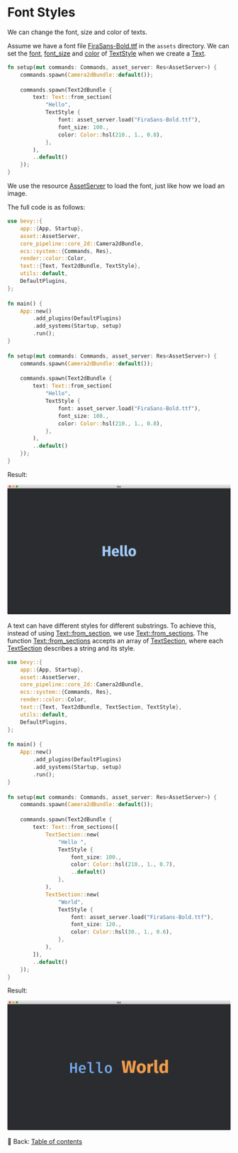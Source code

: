 # Font Styles

We can change the font, size and color of texts.

Assume we have a font file [FiraSans-Bold.ttf](https://github.com/bevyengine/bevy/blob/main/assets/fonts/FiraSans-Bold.ttf) in the `assets` directory.
We can set the [font](https://docs.rs/bevy/latest/bevy/text/struct.TextStyle.html#structfield.font), [font_size](https://docs.rs/bevy/latest/bevy/text/struct.TextStyle.html#structfield.font_size) and [color](https://docs.rs/bevy/latest/bevy/text/struct.TextStyle.html#structfield.color) of [TextStyle](https://docs.rs/bevy/latest/bevy/text/struct.TextStyle.html) when we create a [Text](https://docs.rs/bevy/latest/bevy/text/struct.Text.html).

```rust
fn setup(mut commands: Commands, asset_server: Res<AssetServer>) {
    commands.spawn(Camera2dBundle::default());

    commands.spawn(Text2dBundle {
        text: Text::from_section(
            "Hello",
            TextStyle {
                font: asset_server.load("FiraSans-Bold.ttf"),
                font_size: 100.,
                color: Color::hsl(210., 1., 0.8),
            },
        ),
        ..default()
    });
}
```

We use the resource [AssetServer](https://docs.rs/bevy/latest/bevy/asset/struct.AssetServer.html) to load the font, just like how we load an image.

The full code is as follows:

```rust
use bevy::{
    app::{App, Startup},
    asset::AssetServer,
    core_pipeline::core_2d::Camera2dBundle,
    ecs::system::{Commands, Res},
    render::color::Color,
    text::{Text, Text2dBundle, TextStyle},
    utils::default,
    DefaultPlugins,
};

fn main() {
    App::new()
        .add_plugins(DefaultPlugins)
        .add_systems(Startup, setup)
        .run();
}

fn setup(mut commands: Commands, asset_server: Res<AssetServer>) {
    commands.spawn(Camera2dBundle::default());

    commands.spawn(Text2dBundle {
        text: Text::from_section(
            "Hello",
            TextStyle {
                font: asset_server.load("FiraSans-Bold.ttf"),
                font_size: 100.,
                color: Color::hsl(210., 1., 0.8),
            },
        ),
        ..default()
    });
}
```

Result:

![Font Styles](./pic/font_styles_1.png)

A text can have different styles for different substrings.
To achieve this, instead of using [Text::from_section](https://docs.rs/bevy/latest/bevy/text/struct.Text.html#method.from_section), we use [Text::from_sections](https://docs.rs/bevy/latest/bevy/text/struct.Text.html#method.from_sections).
The function [Text::from_sections](https://docs.rs/bevy/latest/bevy/text/struct.Text.html#method.from_sections) accepts an array of [TextSection](https://docs.rs/bevy/latest/bevy/text/struct.TextSection.html), where each [TextSection](https://docs.rs/bevy/latest/bevy/text/struct.TextSection.html) describes a string and its style.

```rust
use bevy::{
    app::{App, Startup},
    asset::AssetServer,
    core_pipeline::core_2d::Camera2dBundle,
    ecs::system::{Commands, Res},
    render::color::Color,
    text::{Text, Text2dBundle, TextSection, TextStyle},
    utils::default,
    DefaultPlugins,
};

fn main() {
    App::new()
        .add_plugins(DefaultPlugins)
        .add_systems(Startup, setup)
        .run();
}

fn setup(mut commands: Commands, asset_server: Res<AssetServer>) {
    commands.spawn(Camera2dBundle::default());

    commands.spawn(Text2dBundle {
        text: Text::from_sections([
            TextSection::new(
                "Hello ",
                TextStyle {
                    font_size: 100.,
                    color: Color::hsl(210., 1., 0.7),
                    ..default()
                },
            ),
            TextSection::new(
                "World",
                TextStyle {
                    font: asset_server.load("FiraSans-Bold.ttf"),
                    font_size: 120.,
                    color: Color::hsl(30., 1., 0.6),
                },
            ),
        ]),
        ..default()
    });
}
```

Result:

![Font Styles 2](./pic/font_styles_2.png)

<!-- :arrow_right:  Next:  -->

:blue_book: Back: [Table of contents](./../README.md)
